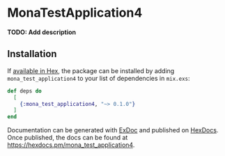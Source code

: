 # MonaTestApplication4

**TODO: Add description**

## Installation

If [available in Hex](https://hex.pm/docs/publish), the package can be installed
by adding `mona_test_application4` to your list of dependencies in `mix.exs`:

```elixir
def deps do
  [
    {:mona_test_application4, "~> 0.1.0"}
  ]
end
```

Documentation can be generated with [ExDoc](https://github.com/elixir-lang/ex_doc)
and published on [HexDocs](https://hexdocs.pm). Once published, the docs can
be found at <https://hexdocs.pm/mona_test_application4>.

